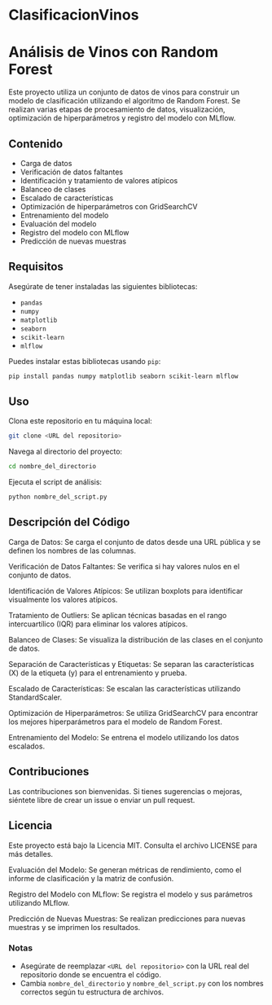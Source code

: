 # ClasificacionVinos
# Análisis de Vinos con Random Forest

Este proyecto utiliza un conjunto de datos de vinos para construir un modelo de clasificación utilizando el algoritmo de Random Forest. Se realizan varias etapas de procesamiento de datos, visualización, optimización de hiperparámetros y registro del modelo con MLflow.

## Contenido

- Carga de datos
- Verificación de datos faltantes
- Identificación y tratamiento de valores atípicos
- Balanceo de clases
- Escalado de características
- Optimización de hiperparámetros con GridSearchCV
- Entrenamiento del modelo
- Evaluación del modelo
- Registro del modelo con MLflow
- Predicción de nuevas muestras

## Requisitos

Asegúrate de tener instaladas las siguientes bibliotecas:

- `pandas`
- `numpy`
- `matplotlib`
- `seaborn`
- `scikit-learn`
- `mlflow`

Puedes instalar estas bibliotecas usando `pip`:

```bash
pip install pandas numpy matplotlib seaborn scikit-learn mlflow
```
## Uso
Clona este repositorio en tu máquina local:

```bash
git clone <URL del repositorio>
```
Navega al directorio del proyecto:

```bash
cd nombre_del_directorio
```
Ejecuta el script de análisis:

```bash
python nombre_del_script.py
```
## Descripción del Código
Carga de Datos: Se carga el conjunto de datos desde una URL pública y se definen los nombres de las columnas.

Verificación de Datos Faltantes: Se verifica si hay valores nulos en el conjunto de datos.

Identificación de Valores Atípicos: Se utilizan boxplots para identificar visualmente los valores atípicos.

Tratamiento de Outliers: Se aplican técnicas basadas en el rango intercuartílico (IQR) para eliminar los valores atípicos.

Balanceo de Clases: Se visualiza la distribución de las clases en el conjunto de datos.

Separación de Características y Etiquetas: Se separan las características (X) de la etiqueta (y) para el entrenamiento y prueba.

Escalado de Características: Se escalan las características utilizando StandardScaler.

Optimización de Hiperparámetros: Se utiliza GridSearchCV para encontrar los mejores hiperparámetros para el modelo de Random Forest.

Entrenamiento del Modelo: Se entrena el modelo utilizando los datos escalados.

## Contribuciones
Las contribuciones son bienvenidas. Si tienes sugerencias o mejoras, siéntete libre de crear un issue o enviar un pull request.

## Licencia
Este proyecto está bajo la Licencia MIT. Consulta el archivo LICENSE para más detalles.

Evaluación del Modelo: Se generan métricas de rendimiento, como el informe de clasificación y la matriz de confusión.

Registro del Modelo con MLflow: Se registra el modelo y sus parámetros utilizando MLflow.

Predicción de Nuevas Muestras: Se realizan predicciones para nuevas muestras y se imprimen los resultados.

### Notas
- Asegúrate de reemplazar `<URL del repositorio>` con la URL real del repositorio donde se encuentra el código.
- Cambia `nombre_del_directorio` y `nombre_del_script.py` con los nombres correctos según tu estructura de archivos.
